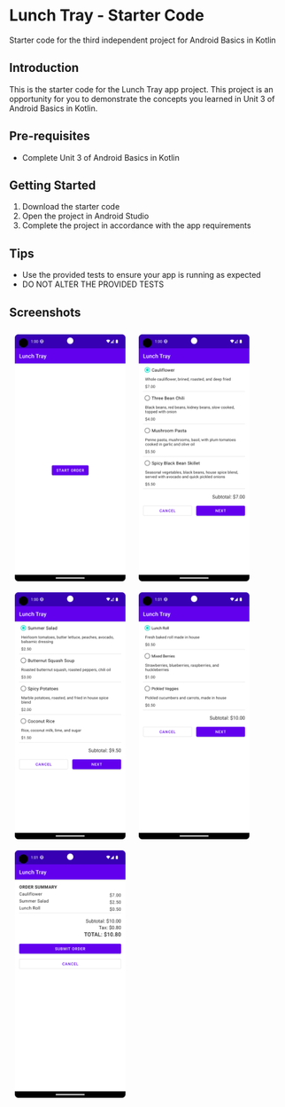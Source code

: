 Lunch Tray - Starter Code
==================================

Starter code for the third independent project for Android Basics in Kotlin

Introduction
------------

This is the starter code for the Lunch Tray app project. This project is an opportunity for you to
demonstrate the concepts you learned in Unit 3 of Android Basics in Kotlin.

Pre-requisites
--------------

- Complete Unit 3 of Android Basics in Kotlin

Getting Started
---------------

1. Download the starter code
2. Open the project in Android Studio
3. Complete the project in accordance with the app requirements

Tips
----

- Use the provided tests to ensure your app is running as expected
- DO NOT ALTER THE PROVIDED TESTS

Screenshots
---------------

[<img src="/screenshots/Screenshot_20230330_130026.png" align="center"
width="200"
    hspace="10" vspace="10">](/screenshots/Screenshot_20230330_130026.png)
[<img src="/screenshots/Screenshot_20230330_130047.png" align="center"
width="200"
    hspace="10" vspace="10">](/screenshots/Screenshot_20230330_130047.png)
[<img src="/screenshots/Screenshot_20230330_130056.png" align="center"
width="200"
    hspace="10" vspace="10">](/screenshots/Screenshot_20230330_130056.png)
[<img src="/screenshots/Screenshot_20230330_130112.png" align="center"
width="200"
    hspace="10" vspace="10">](/screenshots/Screenshot_20230330_130112.png)
[<img src="/screenshots/Screenshot_20230330_130121.png" align="center"
width="200"
    hspace="10" vspace="10">](/screenshots/Screenshot_20230330_130121.png)  
